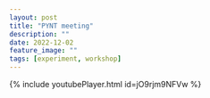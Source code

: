 ```yaml
---
layout: post
title: "PYNT meeting"
description: ""
date: 2022-12-02
feature_image: ""
tags: [experiment, workshop]
---
```

{% include youtubePlayer.html id=jO9rjm9NFVw %}